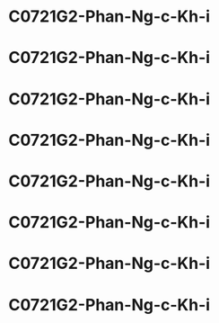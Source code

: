 # C0721G2-Phan-Ng-c-Kh-i
# C0721G2-Phan-Ng-c-Kh-i
# C0721G2-Phan-Ng-c-Kh-i
# C0721G2-Phan-Ng-c-Kh-i
# C0721G2-Phan-Ng-c-Kh-i
# C0721G2-Phan-Ng-c-Kh-i
# C0721G2-Phan-Ng-c-Kh-i
# C0721G2-Phan-Ng-c-Kh-i
